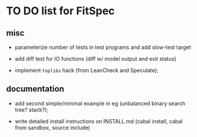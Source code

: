 TO DO list for FitSpec
======================

misc
----

* parameterize number of tests in test programs and add slow-test target

* add diff test for IO functions (diff w/ model output and exit status)

* implement `toplibs` hack (from LeanCheck and Speculate);

documentation
-------------

* add second simple/minimal example in eg
  (unbalanced binary search tree?  stack?);

* write detailed install instructions on INSTALL.md
  (cabal install, cabal from sandbox, source include)

